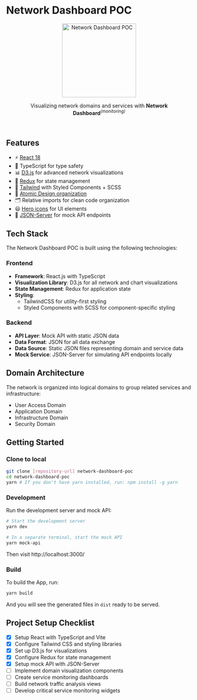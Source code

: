# Network Dashboard POC

<p align='center'>
  <img src='/favicon.svg' alt='Network Dashboard POC' width='200'/>
</p>

<p align='center'>
Visualizing network domains and services with <b>Network Dashboard</b><sup><em>(monitoring)</em></sup><br>
</p>

<br>

## Features

- ⚡️ [React 18](https://beta.reactjs.org/)
- 🦾 TypeScript for type safety
- 📊 [D3.js](https://d3js.org/) for advanced network visualizations
- 🔄 [Redux](https://redux.js.org/) for state management
- 🎨 [Tailwind](https://tailwindcss.com/) with Styled Components + SCSS
- 👑 [Atomic Design organization](https://bradfrost.com/blog/post/atomic-web-design/)
- 🗂 Relative imports for clean code organization
- 😃 [Hero icons](https://heroicons.com/) for UI elements
- 🔄 [JSON-Server](https://github.com/typicode/json-server) for mock API endpoints

## Tech Stack

The Network Dashboard POC is built using the following technologies:

### Frontend
- **Framework**: React.js with TypeScript
- **Visualization Library**: D3.js for all network and chart visualizations
- **State Management**: Redux for application state
- **Styling**: 
  - TailwindCSS for utility-first styling
  - Styled Components with SCSS for component-specific styling

### Backend
- **API Layer**: Mock API with static JSON data
- **Data Format**: JSON for all data exchange
- **Data Source**: Static JSON files representing domain and service data
- **Mock Service**: JSON-Server for simulating API endpoints locally

## Domain Architecture

The network is organized into logical domains to group related services and infrastructure:

- User Access Domain
- Application Domain
- Infrastructure Domain
- Security Domain

## Getting Started

### Clone to local

```bash
git clone [repository-url] network-dashboard-poc
cd network-dashboard-poc
yarn # If you don't have yarn installed, run: npm install -g yarn
```

### Development

Run the development server and mock API:

```bash
# Start the development server
yarn dev

# In a separate terminal, start the mock API
yarn mock-api
```

Then visit http://localhost:3000/

### Build

To build the App, run:

```bash
yarn build
```

And you will see the generated files in `dist` ready to be served.

## Project Setup Checklist

- [x] Setup React with TypeScript and Vite
- [x] Configure Tailwind CSS and styling libraries
- [x] Set up D3.js for visualizations
- [x] Configure Redux for state management
- [x] Setup mock API with JSON-Server
- [ ] Implement domain visualization components
- [ ] Create service monitoring dashboards
- [ ] Build network traffic analysis views
- [ ] Develop critical service monitoring widgets